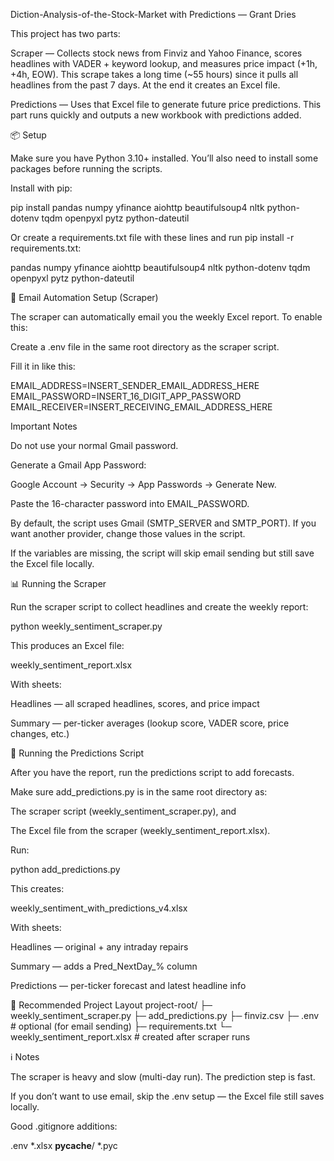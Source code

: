 Diction-Analysis-of-the-Stock-Market with Predictions — Grant Dries

This project has two parts:

Scraper — Collects stock news from Finviz and Yahoo Finance, scores headlines with VADER + keyword lookup, and measures price impact (+1h, +4h, EOW). This scrape takes a long time (~55 hours) since it pulls all headlines from the past 7 days. At the end it creates an Excel file.

Predictions — Uses that Excel file to generate future price predictions. This part runs quickly and outputs a new workbook with predictions added.

📦 Setup

Make sure you have Python 3.10+ installed. You’ll also need to install some packages before running the scripts.

Install with pip:

pip install pandas numpy yfinance aiohttp beautifulsoup4 nltk python-dotenv tqdm openpyxl pytz python-dateutil


Or create a requirements.txt file with these lines and run pip install -r requirements.txt:

pandas
numpy
yfinance
aiohttp
beautifulsoup4
nltk
python-dotenv
tqdm
openpyxl
pytz
python-dateutil

📧 Email Automation Setup (Scraper)

The scraper can automatically email you the weekly Excel report. To enable this:

Create a .env file in the same root directory as the scraper script.

Fill it in like this:

EMAIL_ADDRESS=INSERT_SENDER_EMAIL_ADDRESS_HERE
EMAIL_PASSWORD=INSERT_16_DIGIT_APP_PASSWORD
EMAIL_RECEIVER=INSERT_RECEIVING_EMAIL_ADDRESS_HERE


Important Notes

Do not use your normal Gmail password.

Generate a Gmail App Password:

Google Account → Security → App Passwords → Generate New.

Paste the 16-character password into EMAIL_PASSWORD.

By default, the script uses Gmail (SMTP_SERVER and SMTP_PORT). If you want another provider, change those values in the script.

If the variables are missing, the script will skip email sending but still save the Excel file locally.

📊 Running the Scraper

Run the scraper script to collect headlines and create the weekly report:

python weekly_sentiment_scraper.py


This produces an Excel file:

weekly_sentiment_report.xlsx

With sheets:

Headlines — all scraped headlines, scores, and price impact

Summary — per-ticker averages (lookup score, VADER score, price changes, etc.)

🔮 Running the Predictions Script

After you have the report, run the predictions script to add forecasts.

Make sure add_predictions.py is in the same root directory as:

The scraper script (weekly_sentiment_scraper.py), and

The Excel file from the scraper (weekly_sentiment_report.xlsx).

Run:

python add_predictions.py


This creates:

weekly_sentiment_with_predictions_v4.xlsx

With sheets:

Headlines — original + any intraday repairs

Summary — adds a Pred_NextDay_% column

Predictions — per-ticker forecast and latest headline info

📁 Recommended Project Layout
project-root/
├─ weekly_sentiment_scraper.py
├─ add_predictions.py
├─ finviz.csv
├─ .env                  # optional (for email sending)
├─ requirements.txt
└─ weekly_sentiment_report.xlsx  # created after scraper runs

ℹ️ Notes

The scraper is heavy and slow (multi-day run). The prediction step is fast.

If you don’t want to use email, skip the .env setup — the Excel file still saves locally.

Good .gitignore additions:

.env
*.xlsx
__pycache__/
*.pyc
